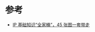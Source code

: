 # 参考
* [IP 基础知识“全家桶”，45 张图一套带走](https://mp.weixin.qq.com/s?__biz=MzI4Njg5MDA5NA==&mid=2247487147&idx=2&sn=55e18609fa181e345e0c4f6bf3e11d43&chksm=ebd74faadca0c6bc58cb0cc4f61ceede3de1ed428fbed6d6bc7c6e89f80d490e471fbb082818&mpshare=1&scene=23&srcid=&sharer_sharetime=1588818590053&sharer_shareid=899807f2e333e9b05383abbfcd67f568#rd)
